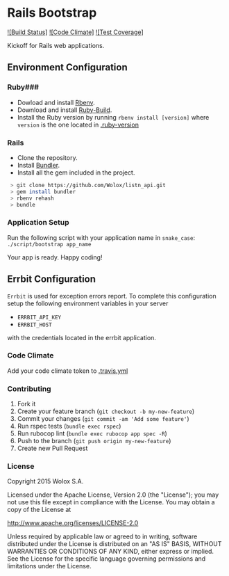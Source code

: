 Rails Bootstrap
===============

[![Build Status]]()
[![Code Climate]]()
[![Test Coverage]]()

Kickoff for Rails web applications.

## Environment Configuration ##

### Ruby###

- Dowload and install [Rbenv](https://github.com/sstephenson/rbenv).
- Download and install [Ruby-Build](https://github.com/sstephenson/ruby-build).
- Install the Ruby version by running `rbenv install [version]` where `version` is the one located in [.ruby-version](.ruby-version)

### Rails ###

- Clone the repository.
- Install [Bundler](http://bundler.io/).
- Install all the gem included in the project.

 ```bash
  > git clone https://github.com/Wolox/listn_api.git
  > gem install bundler
  > rbenv rehash
  > bundle
 ```

### Application Setup ###

Run the following script with your application name in `snake_case`: `./script/bootstrap app_name`

Your app is ready. Happy coding!

## Errbit Configuration ###

`Errbit` is used for exception errors report. To complete this configuration setup the following environment variables in your server
- `ERRBIT_API_KEY`
- `ERRBIT_HOST`

with the credentials located in the errbit application.

### Code Climate ###

Add your code climate token to [.travis.yml](.travis.yml#L7)

### Contributing ###

1. Fork it
2. Create your feature branch (`git checkout -b my-new-feature`)
3. Commit your changes (`git commit -am 'Add some feature'`)
4. Run rspec tests (`bundle exec rspec`)
5. Run rubocop lint (`bundle exec rubocop app spec -R`)
6. Push to the branch (`git push origin my-new-feature`)
7. Create new Pull Request

### License ###

Copyright 2015 Wolox S.A.

Licensed under the Apache License, Version 2.0 (the "License"); you may not use this file except in compliance with the License. You may obtain a copy of the License at

http://www.apache.org/licenses/LICENSE-2.0

Unless required by applicable law or agreed to in writing, software distributed under the License is distributed on an "AS IS" BASIS, WITHOUT WARRANTIES OR CONDITIONS OF ANY KIND, either express or implied. See the License for the specific language governing permissions and limitations under the License.
